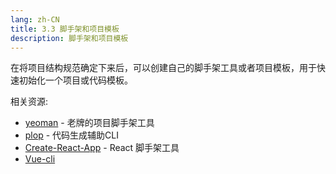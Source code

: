 ```yaml
---
lang: zh-CN
title: 3.3 脚手架和项目模板
description: 脚手架和项目模板
---
```


在将项目结构规范确定下来后，可以创建自己的脚手架工具或者项目模板，用于快速初始化一个项目或代码模板。

相关资源:

- [yeoman](https://yeoman.io) - 老牌的项目脚手架工具
- [plop](https://github.com/amwmedia/plop) - 代码生成辅助CLI
- [Create-React-App](https://create-react-app.dev/docs/getting-started) - React 脚手架工具
- [Vue-cli](https://cli.vuejs.org/zh/index.html)
